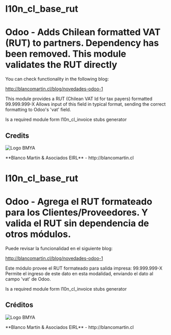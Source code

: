 
# l10n_cl_base_rut

Odoo - Adds Chilean formatted VAT (RUT) to partners.
Dependency has been removed. This module validates the RUT directly
===================================================================

You can check functionality in the following blog:

http://blancomartin.cl/blog/novedades-odoo-1


This module provides a RUT (Chilean VAT Id for tax payers) formatted 99.999.999-X
Allows input of this field in typical format, sending the correct formatting to 
Odoo's 'vat' field.

Is a required module form l10n_cl_invoice stubs generator



## Credits
<p>
<img alt="Logo BMYA" src="http://crm.blancomartin.cl/index.php?entryPoint=image&name=c82ab43f-e8dd-b2fa-25ff-56017f69d116" />
</p>
**Blanco Martin & Asociados EIRL** - http://blancomartin.cl

# l10n_cl_base_rut

Odoo - Agrega el RUT formateado para los Clientes/Proveedores.
Y valida el RUT sin dependencia de otros módulos.
==============================================================

Puede revisar la funcionalidad en el siguiente blog:

http://blancomartin.cl/blog/novedades-odoo-1


Este módulo provee el RUT formateado para salida impresa: 99.999.999-X
Permite el ingreso de este dato en esta modalidad, enviando el dato al
campo 'vat' de Odoo.

Is a required module form l10n_cl_invoice stubs generator


## Créditos
<p>
<img alt="Logo BMYA" src="http://crm.blancomartin.cl/index.php?entryPoint=image&name=c82ab43f-e8dd-b2fa-25ff-56017f69d116" />
</p>
**Blanco Martin & Asociados EIRL** - http://blancomartin.cl


